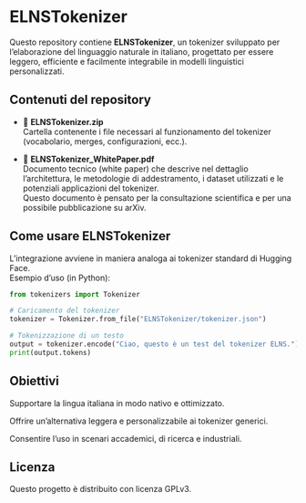 # ELNSTokenizer

Questo repository contiene **ELNSTokenizer**, un tokenizer sviluppato per l’elaborazione del linguaggio naturale in italiano, progettato per essere leggero, efficiente e facilmente integrabile in modelli linguistici personalizzati.

## Contenuti del repository

- 📂 **ELNSTokenizer.zip**  
  Cartella contenente i file necessari al funzionamento del tokenizer (vocabolario, merges, configurazioni, ecc.).

- 📄 **ELNSTokenizer_WhitePaper.pdf**  
  Documento tecnico (white paper) che descrive nel dettaglio l’architettura, le metodologie di addestramento, i dataset utilizzati e le potenziali applicazioni del tokenizer.  
  Questo documento è pensato per la consultazione scientifica e per una possibile pubblicazione su arXiv.

## Come usare ELNSTokenizer

L’integrazione avviene in maniera analoga ai tokenizer standard di Hugging Face.  
Esempio d’uso (in Python):

```python
from tokenizers import Tokenizer

# Caricamento del tokenizer
tokenizer = Tokenizer.from_file("ELNSTokenizer/tokenizer.json")

# Tokenizzazione di un testo
output = tokenizer.encode("Ciao, questo è un test del tokenizer ELNS.")
print(output.tokens)
```

## Obiettivi

Supportare la lingua italiana in modo nativo e ottimizzato.

Offrire un’alternativa leggera e personalizzabile ai tokenizer generici.

Consentire l’uso in scenari accademici, di ricerca e industriali.


## Licenza

Questo progetto è distribuito con licenza GPLv3.

